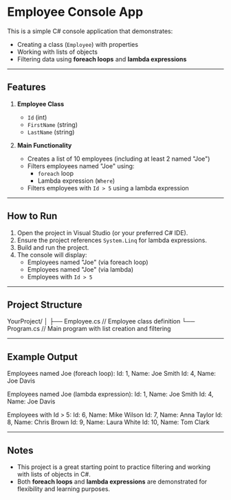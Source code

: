 # Employee Console App

This is a simple C# console application that demonstrates:

- Creating a class (`Employee`) with properties
- Working with lists of objects
- Filtering data using **foreach loops** and **lambda expressions**

---

## Features

1. **Employee Class**
   - `Id` (int)
   - `FirstName` (string)
   - `LastName` (string)

2. **Main Functionality**
   - Creates a list of 10 employees (including at least 2 named "Joe")
   - Filters employees named "Joe" using:
     - `foreach` loop
     - Lambda expression (`Where`)
   - Filters employees with `Id > 5` using a lambda expression

---

## How to Run

1. Open the project in Visual Studio (or your preferred C# IDE).
2. Ensure the project references `System.Linq` for lambda expressions.
3. Build and run the project.
4. The console will display:
   - Employees named "Joe" (via foreach loop)
   - Employees named "Joe" (via lambda)
   - Employees with `Id > 5`

---

## Project Structure

YourProject/
│
├── Employee.cs // Employee class definition
└── Program.cs // Main program with list creation and filtering


---

## Example Output

Employees named Joe (foreach loop):
Id: 1, Name: Joe Smith
Id: 4, Name: Joe Davis

Employees named Joe (lambda expression):
Id: 1, Name: Joe Smith
Id: 4, Name: Joe Davis

Employees with Id > 5:
Id: 6, Name: Mike Wilson
Id: 7, Name: Anna Taylor
Id: 8, Name: Chris Brown
Id: 9, Name: Laura White
Id: 10, Name: Tom Clark


---

## Notes

- This project is a great starting point to practice filtering and working with lists of objects in C#.
- Both **foreach loops** and **lambda expressions** are demonstrated for flexibility and learning purposes.
